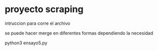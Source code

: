 # proyecto scraping
intruccion para corre el archivo 

se puede hacer merge en diferentes formas
dependiendo la necesidad


python3 ensayo5.py
